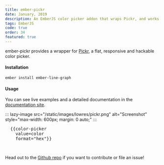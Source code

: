 ```yaml
---
title: ember-pickr
date: January, 2019
description: An EmberJS color picker addon that wraps Pickr, and works without jQuery
tags: EmberJS
code: true
order: 34
featured: true
---
```


ember-pickr provides a wrapper for [Pickr](https://github.com/Simonwep/pickr), a flat, responsive and hackable color picker.

#### **Installation**

`ember install ember-line-graph`

#### **Usage**

You can see live examples and a detailed documentation in the [documentation site](https://astronomersiva.github.io/ember-pickr/).

::: lazy-image src="/static/images/lowres/pickr.png" alt="Screenshot" style="max-width: 600px; margin: 0 auto;" :::

<pre>
  {{color-picker
    value=color
    format="hex"}}
</pre>

<br>

Head out to the [Github repo](https://github.com/astronomersiva/ember-pickr/) if you want to contribute or file an issue!
